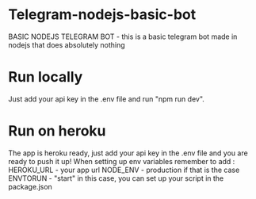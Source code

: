 # Telegram-nodejs-basic-bot
BASIC NODEJS TELEGRAM BOT - this is a basic telegram bot made in nodejs that does absolutely nothing

# Run locally
Just add your api key in the .env file and run "npm run dev".

# Run on heroku
The app is heroku ready, just add your api key in the .env file and you are ready to push it up!
When setting up env variables remember to add : 
HEROKU_URL - your app url
NODE_ENV - production if that is the case
ENVTORUN - "start" in this case, you can set up your script in the package.json
